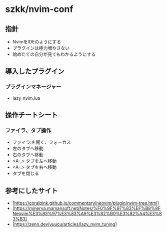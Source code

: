 # szkk/nvim-conf

## 指針

- NvimをIDEのようにする
- プラグインは極力増やさない
- 始めたての自分が見てもわかるようにする

## 導入したプラグイン

### プラグインマネージャー

- lazy_nvim.lua

## 操作チートシート

### ファイラ、タブ操作

- <A-e> ファイラ:を開く、フォーカス
- <A-Left> 左のタブへ移動
- <A-Right> 右のタブへ移動
- <A-,> タブを左へ移動
- <A-.> タブを右へ移動
- <A-c> タブを閉じる

## 参考にしたサイト

- [https://coralpink.github.io/commentary/neovim/plugin/nvim-tree.html]
- [https://minerva.mamansoft.net/Notes/%F0%9F%97%83%EF%B8%8FNeovim%E3%83%97%E3%83%A9%E3%82%B0%E3%82%A4%E3%83%B3] 
- [https://zenn.dev/yuucu/articles/lazy_nvim_tuning]
